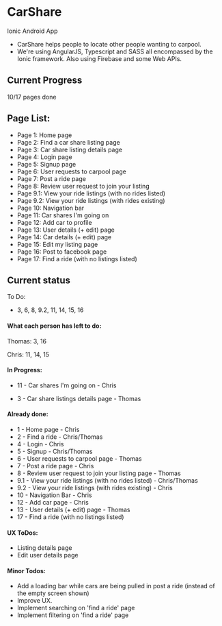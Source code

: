 # CarShare
Ionic Android App

* CarShare helps people to locate other people wanting to carpool.
* We're using AngularJS, Typescript and SASS all encompassed by the Ionic framework. Also using Firebase and some Web APIs.

## Current Progress

10/17 pages done

## Page List:

* Page 1: Home page
* Page 2: Find a car share listing page
* Page 3: Car share listing details page
* Page 4: Login page
* Page 5: Signup page
* Page 6: User requests to carpool page
* Page 7: Post a ride page
* Page 8: Review user request to join your listing
* Page 9.1: View your ride listings (with no rides listed)
* Page 9.2: View your ride listings (with rides existing)
* Page 10: Navigation bar
* Page 11: Car shares I'm going on
* Page 12: Add car to profile
* Page 13: User details (+ edit) page
* Page 14: Car details (+ edit) page
* Page 15: Edit my listing page
* Page 16: Post to facebook page
* Page 17: Find a ride (with no listings listed)

## Current status

To Do:
* 3, 6, 8, 9.2, 11, 14, 15, 16

#### What each person has left to do:

Thomas: 3, 16

Chris: 11, 14, 15

#### In Progress:

* 11 - Car shares I'm going on - Chris

* 3 - Car share listings details page - Thomas

#### Already done:
* 1 - Home page - Chris
* 2 - Find a ride - Chris/Thomas
* 4 - Login - Chris
* 5 - Signup - Chris/Thomas
* 6 - User requests to carpool page - Thomas
* 7 - Post a ride page - Chris
* 8 - Review user request to join your listing page - Thomas
* 9.1 - View your ride listings (with no rides listed) - Chris/Thomas
* 9.2 - View your ride listings (with rides existing) - Chris
* 10 - Navigation Bar - Chris
* 12 - Add car page - Chris
* 13 - User details (+ edit) page - Thomas
* 17 - Find a ride (with no listings listed)

#### UX ToDos:
* Listing details page
* Edit user details page

#### Minor Todos:
* Add a loading bar while cars are being pulled in post a ride (instead of the empty screen shown)
* Improve UX.
* Implement searching on 'find a ride' page
* Implement filtering on 'find a ride' page
